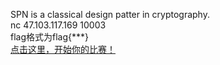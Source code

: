 SPN is a classical design patter in cryptography.<br>nc 47.103.117.169 10003<br>flag格式为flag{\*\*\*}<br><a href="https://pan.baidu.com/s/1cEBtISM5k-fbdKEjO1XSGw">点击这里，开始你的比赛！</a>